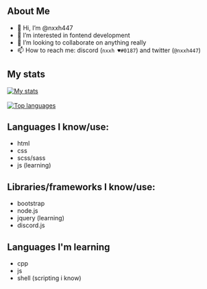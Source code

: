 ## About Me

- 👋 Hi, I’m @nxxh447
- 👀 I’m interested in fontend development
- 💞️ I’m looking to collaborate on anything really
- 📫 How to reach me: discord (`nxxh ♥#0187`) and twitter (`@nxxh447`)

## My stats
[![My stats](https://github-readme-stats.vercel.app/api?username=nxxh447)](https://github.com/nxxh447/github-readme-stats)
<br></br>
[![Top languages](https://github-readme-stats.vercel.app/api/top-langs/?username=nxxh447&layout=compact)](https://github.com/nxxh447/github-readme-stats)

## Languages I know/use:

<ul>
  <li>html</li>
  <li>css</li>
  <li>scss/sass</li>
  <li>js (learning)</li>
</ul>

## Libraries/frameworks I know/use:

<ul>
  <li>bootstrap</li>
  <li>node.js</li>
  <li>jquery (learning)</li>
  <li>discord.js</li>
</ul>

## Languages I'm learning

<ul>
  <li>cpp</li>
  <li>js</li>
  <li>shell (scripting i know)</li>
</ul>
